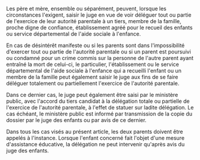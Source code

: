 Les père et mère, ensemble ou séparément, peuvent, lorsque les circonstances l'exigent, saisir le juge en vue de voir déléguer tout ou partie de l'exercice de leur autorité parentale à un tiers, membre de la famille, proche digne de confiance, établissement agréé pour le recueil des enfants ou service départemental de l'aide sociale à l'enfance.

En cas de désintérêt manifeste ou si les parents sont dans l'impossibilité d'exercer tout ou partie de l'autorité parentale ou si un parent est poursuivi ou condamné pour un crime commis sur la personne de l'autre parent ayant entraîné la mort de celui-ci, le particulier, l'établissement ou le service départemental de l'aide sociale à l'enfance qui a recueilli l'enfant ou un membre de la famille peut également saisir le juge aux fins de se faire déléguer totalement ou partiellement l'exercice de l'autorité parentale.

Dans ce dernier cas, le juge peut également être saisi par le ministère public, avec l'accord du tiers candidat à la délégation totale ou partielle de l'exercice de l'autorité parentale, à l'effet de statuer sur ladite délégation. Le cas échéant, le ministère public est informé par transmission de la copie du dossier par le juge des enfants ou par avis de ce dernier.

Dans tous les cas visés au présent article, les deux parents doivent être appelés à l'instance. Lorsque l'enfant concerné fait l'objet d'une mesure d'assistance éducative, la délégation ne peut intervenir qu'après avis du juge des enfants.
